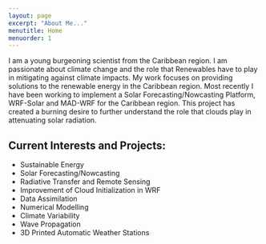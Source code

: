 ```yaml
---
layout: page
excerpt: "About Me..."
menutitle: Home
menuorder: 1
---
```


I am a young burgeoning scientist from the Caribbean region. I am passionate about climate change and the role that Renewables have to play in mitigating against climate impacts. My work focuses on providing solutions to the renewable energy in the Caribbean region. Most recently I have been working to implement a Solar Forecasting/Nowcasting Platform, WRF-Solar and MAD-WRF for the Caribbean region. This project has created a burning desire to further understand the role that clouds play in attenuating solar radiation.

## Current Interests and Projects:

- Sustainable Energy
- Solar Forecasting/Nowcasting
- Radiative Transfer and Remote Sensing
- Improvement of Cloud Initialization in WRF
- Data Assimilation
- Numerical Modelling
- Climate Variability
- Wave Propagation
- 3D Printed Automatic Weather Stations
